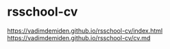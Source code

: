 # rsschool-cv
https://vadimdemiden.github.io/rsschool-cv/index.html
https://vadimdemiden.github.io/rsschool-cv/cv.md
